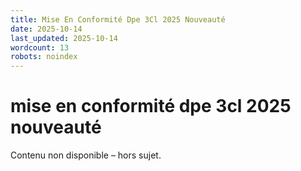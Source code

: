 ```yaml
---
title: Mise En Conformité Dpe 3Cl 2025 Nouveauté
date: 2025-10-14
last_updated: 2025-10-14
wordcount: 13
robots: noindex
---
```


# mise en conformité dpe 3cl 2025 nouveauté

Contenu non disponible – hors sujet.